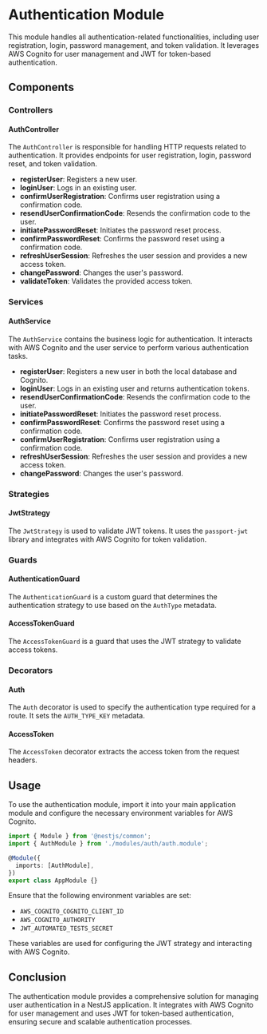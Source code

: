 # Authentication Module

This module handles all authentication-related functionalities, including user registration, login, password management, and token validation. It leverages AWS Cognito for user management and JWT for token-based authentication.

## Components

### Controllers

#### AuthController

The `AuthController` is responsible for handling HTTP requests related to authentication. It provides endpoints for user registration, login, password reset, and token validation.

- **registerUser**: Registers a new user.
- **loginUser**: Logs in an existing user.
- **confirmUserRegistration**: Confirms user registration using a confirmation code.
- **resendUserConfirmationCode**: Resends the confirmation code to the user.
- **initiatePasswordReset**: Initiates the password reset process.
- **confirmPasswordReset**: Confirms the password reset using a confirmation code.
- **refreshUserSession**: Refreshes the user session and provides a new access token.
- **changePassword**: Changes the user's password.
- **validateToken**: Validates the provided access token.

### Services

#### AuthService

The `AuthService` contains the business logic for authentication. It interacts with AWS Cognito and the user service to perform various authentication tasks.

- **registerUser**: Registers a new user in both the local database and Cognito.
- **loginUser**: Logs in an existing user and returns authentication tokens.
- **resendUserConfirmationCode**: Resends the confirmation code to the user.
- **initiatePasswordReset**: Initiates the password reset process.
- **confirmPasswordReset**: Confirms the password reset using a confirmation code.
- **confirmUserRegistration**: Confirms user registration using a confirmation code.
- **refreshUserSession**: Refreshes the user session and provides a new access token.
- **changePassword**: Changes the user's password.

### Strategies

#### JwtStrategy

The `JwtStrategy` is used to validate JWT tokens. It uses the `passport-jwt` library and integrates with AWS Cognito for token validation.

### Guards

#### AuthenticationGuard

The `AuthenticationGuard` is a custom guard that determines the authentication strategy to use based on the `AuthType` metadata.

#### AccessTokenGuard

The `AccessTokenGuard` is a guard that uses the JWT strategy to validate access tokens.

### Decorators

#### Auth

The `Auth` decorator is used to specify the authentication type required for a route. It sets the `AUTH_TYPE_KEY` metadata.

#### AccessToken

The `AccessToken` decorator extracts the access token from the request headers.

## Usage

To use the authentication module, import it into your main application module and configure the necessary environment variables for AWS Cognito.

```typescript
import { Module } from '@nestjs/common';
import { AuthModule } from './modules/auth/auth.module';

@Module({
  imports: [AuthModule],
})
export class AppModule {}
```

Ensure that the following environment variables are set:

- `AWS_COGNITO_COGNITO_CLIENT_ID`
- `AWS_COGNITO_AUTHORITY`
- `JWT_AUTOMATED_TESTS_SECRET`

These variables are used for configuring the JWT strategy and interacting with AWS Cognito.

## Conclusion

The authentication module provides a comprehensive solution for managing user authentication in a NestJS application. It integrates with AWS Cognito for user management and uses JWT for token-based authentication, ensuring secure and scalable authentication processes.
